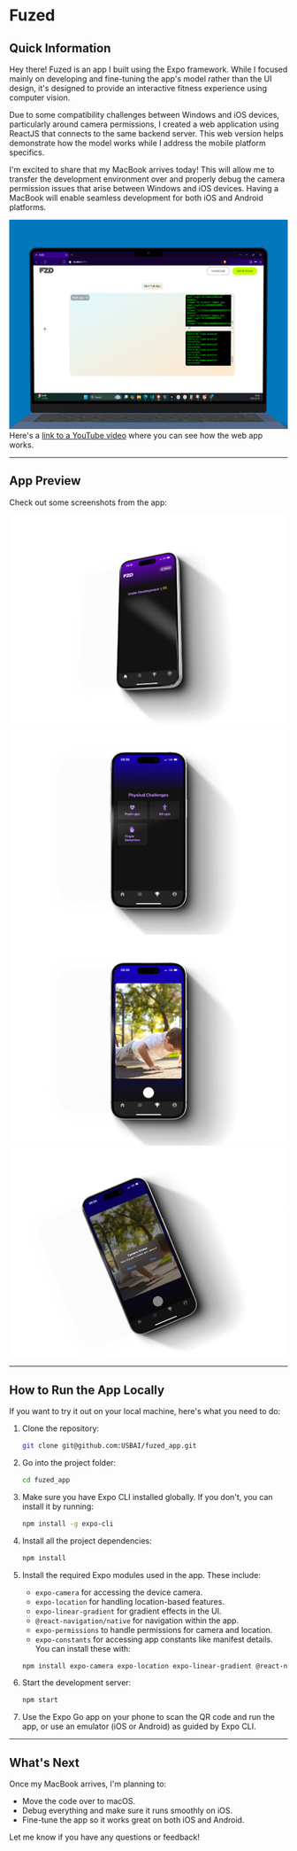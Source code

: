 # Fuzed

## Quick Information
Hey there! Fuzed is an app I built using the Expo framework. While I focused mainly on developing and fine-tuning the app's model rather than the UI design, it's designed to provide an interactive fitness experience using computer vision.

Due to some compatibility challenges between Windows and iOS devices, particularly around camera permissions, I created a web application using ReactJS that connects to the same backend server. This web version helps demonstrate how the model works while I address the mobile platform specifics.

I'm excited to share that my MacBook arrives today! This will allow me to transfer the development environment over and properly debug the camera permission issues that arise between Windows and iOS devices. Having a MacBook will enable seamless development for both iOS and Android platforms.

![Web Application](./assets/macbook-smooth-lid-drop.png)
Here's a [link to a YouTube video](https://youtu.be/YobP0VaoBE0?si=mjDVPXSZxf_thlnL) where you can see how the web app works.

---

## App Preview
Check out some screenshots from the app:

![Home page](./assets/iphone-spin-freeze-tme.png)
![Challange Select](./assets/iphone-15-still%20(1).png)
![Camera Show Up](./assets/iphone-15-still.png)
![Allow Cammera Access](./assets/iphone-coin-spin.png)

---

## How to Run the App Locally
If you want to try it out on your local machine, here's what you need to do:

1. Clone the repository:
   ```bash
   git clone git@github.com:USBAI/fuzed_app.git
   ```

2. Go into the project folder:
   ```bash
   cd fuzed_app
   ```

3. Make sure you have Expo CLI installed globally. If you don't, you can install it by running:
   ```bash
   npm install -g expo-cli
   ```

4. Install all the project dependencies:
   ```bash
   npm install
   ```

5. Install the required Expo modules used in the app. These include:
   - `expo-camera` for accessing the device camera.
   - `expo-location` for handling location-based features.
   - `expo-linear-gradient` for gradient effects in the UI.
   - `@react-navigation/native` for navigation within the app.
   - `expo-permissions` to handle permissions for camera and location.
   - `expo-constants` for accessing app constants like manifest details.
   You can install these with:
   ```bash
   npm install expo-camera expo-location expo-linear-gradient @react-navigation/native expo-permissions expo-constants
   ```

6. Start the development server:
   ```bash
   npm start
   ```

7. Use the Expo Go app on your phone to scan the QR code and run the app, or use an emulator (iOS or Android) as guided by Expo CLI.

---

## What's Next
Once my MacBook arrives, I'm planning to:
- Move the code over to macOS.
- Debug everything and make sure it runs smoothly on iOS.
- Fine-tune the app so it works great on both iOS and Android.

Let me know if you have any questions or feedback!
